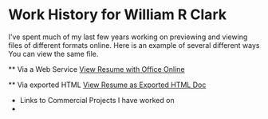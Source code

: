 # Work History for William R Clark

I've spent much of my last few years working on previewing and viewing files of different formats online.  Here is an example of several different ways You can view the same file.

** Via a Web Service
[View Resume with Office Online](https://view.officeapps.live.com/op/view.aspx?src=https%3A%2F%2Fgithub.com%2FWilliamRClark%2Fworkhistory%2Fblob%2Fmaster%2FResume2016.docx%3Fraw%3Dtrue)

** Via exported HTML
[View Resume as Exported HTML Doc](http://htmlpreview.github.io/?https://raw.githubusercontent.com/WilliamRClark/workhistory/master/Resume2016.htm)

* Links to Commercial Projects I have worked on
* 
